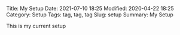 Title: My Setup
Date: 2021-07-10 18:25
Modified: 2020-04-22 18:25
Category: Setup
Tags: tag, tag, tag
Slug: setup
Summary: My Setup

This is my current setup